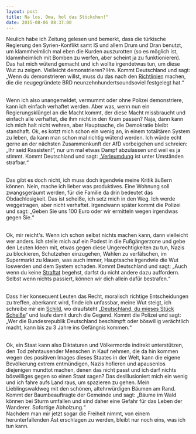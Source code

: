 ```yaml
---
layout: post
title: Na los, Oma, hol das Stöckchen!"
date: 2015-08-06 08:37:00
---
```


Neulich habe ich Zeitung gelesen und bemerkt, dass die türkische Regierung den Syrien-Konflikt samt IS und allem Drum und Dran benutzt, um klammheimlich mal eben die Kurden auszurotten (so es möglich ist, klammheimlich mit Bomben zu werfen, aber scheint ja zu funktionieren). Das hat mich wütend gemacht und ich wollte irgendetwas tun, um diese Wut zu zeigen. Vielleicht demonstrieren? Hm. Kommt Deutschland und sagt: „Wenn du demonstrieren willst, muss du das nach den [Richtlinien](http://www.bpb.de/nachschlagen/lexika/pocket-politik/16394/demonstrationsrecht) machen, die die neugegründete BRD neunzehnhundertsoundsoviel festgelegt hat.“<br><br>

Wenn ich also unangemeldet, vermummt oder ohne Polizei demonstriere, kann ich einfach verhaftet werden. Aber was, wenn nun ein Regierungsklüngel an die Macht kommt, der diese Macht missbraucht und einfach alle verhaftet, die ihm nicht in den Kram passen? Naja, dann kann ich mich halt nicht wehren, aber Hauptsache, die Demokratie bleibt standhaft. Ok, es kotzt mich schon ein wenig an, in einem totalitären System zu leben, da kann man schon mal richtig wütend werden. Ich würde echt gerne an der nächsten Zusammenkunft der AfD vorbeigehen und schreien: „Ihr seid Rassisten!“, nur um mal etwas Dampf abzulassen und weil es ja stimmt. Kommt Deutschland und sagt: „[Verleumdung](http://www.bpb.de/nachschlagen/lexika/recht-a-z/21914/beleidigung) ist unter Umständen strafbar.“<br><br>

Das gibt es doch nicht, ich muss doch irgendwie meine Kritik äußern können. Nein, mache ich lieber was produktives. Eine Wohnung soll zwangsgeräumt werden, für die Familie da drin bedeutet das Obdachlosigkeit. Das ist scheiße, ich setz mich in den Weg. Ich werde weggetragen, aber nicht verhaftet. Irgendwann später kommt die Polizei und sagt: „Geben Sie uns 100 Euro oder wir ermitteln wegen irgendwas gegen Sie.“<br><br>

Ok, mir reicht's. Wenn ich schon selbst nichts machen kann, dann vielleicht wer anders. Ich stelle mich auf ein Podest in die Fußgängerzone und gebe den Leuten Ideen mit, etwas gegen diese Ungerechtigkeiten zu tun, Nazis zu blockieren, Schutzehen einzugehen, Wahlen zu verfälschen, im Supermarkt zu klauen, was auch immer, Hauptsache irgendwie die Wut loswerden und dem System schaden. Kommt Deutschland und sagt: „Auch wenn du keine [Straftat](http://www.rechtslexikon.net/d/anstiftung/anstiftung.htm) begehst, darfst du nicht andere dazu auffordern. Selbst wenn nichts passiert, können wir dich allein dafür bestrafen.“<br><br>

Dass hier konsequent Leuten das Recht, moralisch richtige Entscheidungen zu treffen, aberkannt wird, finde ich unfassbar, meine Wut steigt, ich schreibe mir ein [Schild](http://www.taz.de/!5209851/), wo draufsteht „[Deutschland, du mieses Stück Scheiße](http://umsganze.org/deshalb-scheisse-deutschland/)“ und laufe damit durch die Gegend. Kommt die Polizei und sagt: „Wer die Bundesrepublik Deutschland beschimpft oder böswillig verächtlich macht, kann bis zu 3 Jahre ins Gefängnis kommen.“<br><br>

Ok, ein Staat kann also Diktaturen und Völkermorde indirekt unterstützen, den Tod zehntausender Menschen in Kauf nehmen, die da hin kommen wegen des positiven Images dieses Staates in der Welt, kann die eigene Bevölkerung extrem entmündigen, Nazis hofieren und apausenlos diejenigen mundtot machen, denen das nicht passt und ich darf nichts böswilliges gegen so einen Staat sagen?
Das desillusioniert mich ein wenig und ich fahre aufs Land raus, um spazieren zu gehen. Mein Lieblingswaldweg mit den schönen, altehrwürdigen Bäumen am Rand. Kommt der Baumbeauftragte der Gemeinde und sagt: „Bäume im Wald können bei Sturm umfallen und sind daher eine Gefahr für das Leben der Wanderer. Sofortige Abholzung.“ <br> Nachdem man mir jetzt sogar die Freiheit nimmt, von einem herunterfallenden Ast erschlagen zu werden, bleibt nur noch eins, was ich tun kann.
